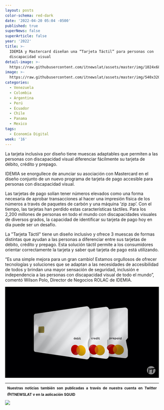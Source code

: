 ```yaml
---
layout: posts
color-schema: red-dark
date: '2022-04-20 05:04 -0500'
published: true
superNews: false
superArticle: false
year: '2022'
title: >-
  IDEMIA y Mastercard diseñan una “Tarjeta Táctil” para personas con
  discapacidad visual
detail-image: >-
  https://raw.githubusercontent.com/itnewslat/assets/master/img/1024x680/mastercard-tarjeta-g.jpg
image: >-
  https://raw.githubusercontent.com/itnewslat/assets/master/img/540x320/mastercard-tarjeta-p.jpg
categories:
  - Venezuela
  - Colombia
  - Argentina
  - Perú
  - Ecuador
  - Chile
  - Panama
  - Mexico
tags:
  - Economía Digital
week: '16'
---
```

La tarjeta inclusiva por diseño tiene muescas adaptables que permiten a las personas con discapacidad visual diferenciar fácilmente su tarjeta de débito, crédito y prepago.
 
IDEMIA se enorgullece de anunciar su asociación con Mastercard en el diseño conjunto de un nuevo programa de tarjeta de pago accesible para personas con discapacidad visual.
 
Las tarjetas de pago solían tener números elevados como una forma necesaria de aprobar transacciones al hacer una impresión física de los números a través de paquetes de carbón y una máquina ‘zip zap’. Con el tiempo, las tarjetas han perdido estas características táctiles. Para los 2,200 millones de personas en todo el mundo con discapacidades visuales de diversos grados, la capacidad de identificar su tarjeta de pago hoy en día puede ser un desafío.
 
La "Tarjeta Táctil" tiene un diseño inclusivo y ofrece 3 muescas de formas distintas que ayudan a las personas a diferenciar entre sus tarjetas de débito, crédito y prepago. Esta solución táctil permite a los consumidores orientar correctamente la tarjeta y saber qué tarjeta de pago está utilizando.
 
“Es una simple mejora para un gran cambio! Estamos orgullosos de ofrecer tecnologías y soluciones que se adaptan a las necesidades de accesibilidad de todos y brindan una mayor sensación de seguridad, inclusión e independencia a las personas con discapacidad visual de todo el mundo”, comentó Wilson Polo, Director de Negocios ROLAC de IDEMIA.

![](https://raw.githubusercontent.com/itnewslat/assets/master/img/540x320/mastercard-tarjeta-p.jpg)

<table style="height: 42px;" width="569">
<tbody>
<tr>
<td style="text-align: justify;"><sub><strong>Nuestras noticias también son publicadas a través de nuestra cuenta en Twitter <a href="https://twitter.com/itnewslat?lang=es">@ITNEWSLAT</a> y en la aplicación <a href="https://squidapp.co/en/">SQUID</a></strong></sub></td>
</tr>
</tbody>
</table>

<img src="https://tracker.metricool.com/c3po.jpg?hash=56f88a41e39ab42c063cc51676587a04"/>